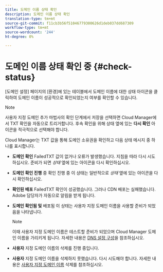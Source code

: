 ```yaml
---
title: 도메인 이름 상태 확인
description: 도메인 이름 상태 확인
translation-type: tm+mt
source-git-commit: f11cb3b56f51046779300626d1deb037dd687309
workflow-type: tm+mt
source-wordcount: '244'
ht-degree: 0%

---
```



# 도메인 이름 상태 확인 중 {#check-status}

[도메인 설정] 페이지의 [환경]에 있는 테이블에서 도메인 이름에 대한 상태 아이콘을 클릭하여 도메인 이름이 성공적으로 확인되었는지 여부를 확인할 수 있습니다.

>[!NOTE]
>사용자 지정 도메인 추가 마법사의 확인 단계에서 저장을 선택하면 Cloud Manager에서 TXT 확인을 자동으로 트리거합니다. 후속 확인을 위해 상태 옆에 있는 **다시 확인** 아이콘을 적극적으로 선택해야 합니다.

Cloud Manager는 TXT 값을 통해 도메인 소유권을 확인하고 다음 상태 메시지 중 하나를 표시합니다.

* **도메인 확인**
FailedTXT 값이 없거나 오류가 발생했습니다. 지침을 따라 다시 시도하십시오. 준비가 되면 
*상태* 옆에 있는 아이콘을 다시 확인하십시오.

* **도메인 확인 진행**
중 확인 진행 중 이 상태는 일반적으로 
*상태* 옆에 있는 아이콘을 다시 확인하십시오.

* **확인된 배포**
FailedTXT 확인이 성공했습니다. 그러나 CDN 배포는 실패했습니다. Adobe 담당자가 자동으로 알림을 받게 됩니다.

* **도메인 확인됨 및**
배포됨 이 상태는 사용자 지정 도메인 이름을 사용할 준비가 되었음을 나타냅니다.
   >[!NOTE]
   >이때 사용자 지정 도메인 이름은 테스트할 준비가 되었으며 Cloud Manager 도메인 이름을 가리키게 됩니다. 자세한 내용은 [DNS 설정 구성](/help/implementing/cloud-manager/custom-domain-names/configure-dns-settings.md)을 참조하십시오.

* **사용자**
지정 도메인 이름의 삭제를 진행 중입니다.

* **사용자**
지정 도메인 이름을 삭제하지 못했습니다. 다시 시도해야 합니다. 자세한 내용은 [사용자 지정 도메인 이름](/help/implementing/cloud-manager/custom-domain-names/delete-custom-domain-name.md) 삭제를 참조하십시오.

